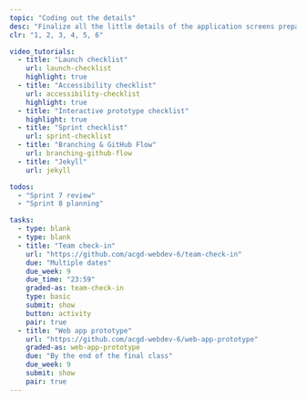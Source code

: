 ```yaml
---
topic: "Coding out the details"
desc: "Finalize all the little details of the application screens preparing them for final testing."
clr: "1, 2, 3, 4, 5, 6"

video_tutorials:
  - title: "Launch checklist"
    url: launch-checklist
    highlight: true
  - title: "Accessibility checklist"
    url: accessibility-checklist
    highlight: true
  - title: "Interactive prototype checklist"
    highlight: true
  - title: "Sprint checklist"
    url: sprint-checklist
  - title: "Branching & GitHub Flow"
    url: branching-github-flow
  - title: "Jekyll"
    url: jekyll

todos:
  - "Sprint 7 review"
  - "Sprint 8 planning"

tasks:
  - type: blank
  - type: blank
  - title: "Team check-in"
    url: "https://github.com/acgd-webdev-6/team-check-in"
    due: "Multiple dates"
    due_week: 9
    due_time: "23:59"
    graded-as: team-check-in
    type: basic
    submit: show
    button: activity
    pair: true
  - title: "Web app prototype"
    url: "https://github.com/acgd-webdev-6/web-app-prototype"
    graded-as: web-app-prototype
    due: "By the end of the final class"
    due_week: 9
    submit: show
    pair: true
---
```

